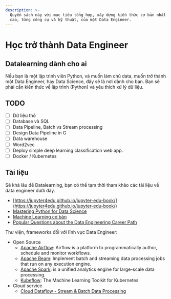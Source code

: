 ```yaml
---
description: >-
  Quyển sách này với mục tiêu tổng hợp, xây dựng kiến thức cơ bản nhất đến nâng
  cao, từng công cụ và kỹ thuật, của một Data Engineer.
---
```


# Học trở thành Data Engineer

## Datalearning dành cho ai

Nếu bạn là một lập trình viên Python, và muốn làm chủ data, muốn trở thành một Data Engineer, hay Data Science, đây sẽ là nơi dành cho bạn. Bạn sẽ phải cần kiến thức về lập trình \(Python\) và yêu thích xử lý dữ liệu.

## TODO

* [ ] Dữ liệu thô
* [ ] Database và SQL
* [ ] Data Pipeline, Batch vs Stream processing
* [ ] Design Data Pipeline in G
* [ ] Data warehouse
* [ ] Word2vec
* [ ] Deploy simple deep learning classification web app.
* [ ] Docker / Kubernetes

## Tài liệu

Sẽ khá lâu để Datalearning, bạn có thể tạm thời tham khảo các tài liệu về data engineer dưới đây.

* [https://jupyter4edu.github.io/jupyter-edu-book/](https://jupyter4edu.github.io/jupyter-edu-book/)
* [Mastering Python for Data Science](http://nuovolabs.fauser.edu/~valeria/materiale-didattico/python/Packt.Mastering.Aug.2015.ISBN.1784390151.pdf)
* [Machine Learning cơ bản](https://machinelearningcoban.com)
* [Popular Questions about the Data Engineering Career Path](https://blog.k2datascience.com/popular-questions-about-the-data-engineering-career-path-100a4b6297e2)

Thư viện, frameworks đối với lĩnh vực Data Engineer:

* Open Source
  * [Apache Airflow](https://airflow.apache.org/): Airflow is a platform to programmatically author, schedule and monitor workflows.
  * [Apache Beam](https://beam.apache.org/): Implement batch and streaming data processing jobs that run on any execution engine.
  * [Apache Spark](https://spark.apache.org/): is a unified analytics engine for large-scale data processing.
  * [Kubeflow](https://www.kubeflow.org/): The Machine Learning Toolkit for Kubernetes
* Cloud service
  * [Cloud Dataflow - Stream & Batch Data Processing](https://cloud.google.com/dataflow/)



